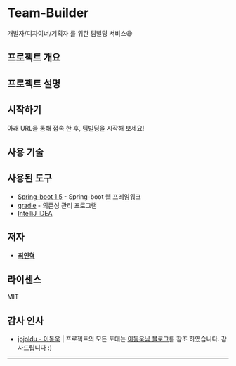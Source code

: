 # Team-Builder

개발자/디자이너/기획자 를 위한 팀빌딩 서비스😆

## 프로젝트 개요

## 프로젝트 설명

## 시작하기

아래 URL을 통해 접속 한 후, 팀빌딩을 시작해 보세요!

## 사용 기술 

## 사용된 도구

- [Spring-boot 1.5](http://www.dropwizard.io/1.0.2/docs/)  - Spring-boot 웹 프레임워크
- [gradle](https://maven.apache.org/) - 의존성 관리 프로그램
- [IntelliJ IDEA](https://www.jetbrains.com/idea/)

## 저자

- [**최인혁**](https://github.com/inhyuck)

## 라이센스

MIT

## 감사 인사

- [jojoldu - 이동욱](https://github.com/jojoldu) | 프로젝트의 모든 토대는 [이동욱님 블로그](http://jojoldu.tistory.com/250?category=635883)를 참조 하였습니다. 감사드립니다 :)

------

